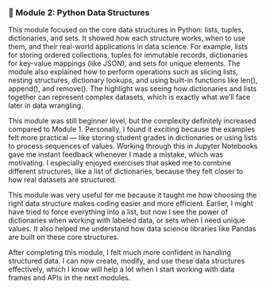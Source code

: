 ### 🔹 Module 2: Python Data Structures
This module focused on the core data structures in Python: lists, tuples, dictionaries, and sets. It showed how each structure works, when to use them, and their real-world applications in data science. For example, lists for storing ordered collections, tuples for immutable records, dictionaries for key-value mappings (like JSON), and sets for unique elements. The module also explained how to perform operations such as slicing lists, nesting structures, dictionary lookups, and using built-in functions like len(), append(), and remove(). The highlight was seeing how dictionaries and lists together can represent complex datasets, which is exactly what we’ll face later in data wrangling.

This module was still beginner level, but the complexity definitely increased compared to Module 1. Personally, I found it exciting because the examples felt more practical — like storing student grades in dictionaries or using lists to process sequences of values. Working through this in Jupyter Notebooks gave me instant feedback whenever I made a mistake, which was motivating. I especially enjoyed exercises that asked me to combine different structures, like a list of dictionaries, because they felt closer to how real datasets are structured.

This module was very useful for me because it taught me how choosing the right data structure makes coding easier and more efficient. Earlier, I might have tried to force everything into a list, but now I see the power of dictionaries when working with labeled data, or sets when I need unique values. It also helped me understand how data science libraries like Pandas are built on these core structures.

After completing this module, I felt much more confident in handling structured data. I can now create, modify, and use these data structures effectively, which I know will help a lot when I start working with data frames and APIs in the next modules.
